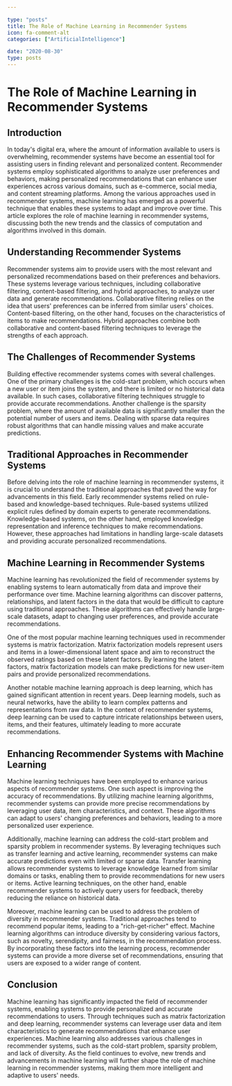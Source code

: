 ```yaml
---

type: "posts"
title: The Role of Machine Learning in Recommender Systems
icon: fa-comment-alt
categories: ["ArtificialIntelligence"]

date: "2020-08-30"
type: posts
---
```





# The Role of Machine Learning in Recommender Systems

## Introduction

In today's digital era, where the amount of information available to users is overwhelming, recommender systems have become an essential tool for assisting users in finding relevant and personalized content. Recommender systems employ sophisticated algorithms to analyze user preferences and behaviors, making personalized recommendations that can enhance user experiences across various domains, such as e-commerce, social media, and content streaming platforms. Among the various approaches used in recommender systems, machine learning has emerged as a powerful technique that enables these systems to adapt and improve over time. This article explores the role of machine learning in recommender systems, discussing both the new trends and the classics of computation and algorithms involved in this domain.

## Understanding Recommender Systems

Recommender systems aim to provide users with the most relevant and personalized recommendations based on their preferences and behaviors. These systems leverage various techniques, including collaborative filtering, content-based filtering, and hybrid approaches, to analyze user data and generate recommendations. Collaborative filtering relies on the idea that users' preferences can be inferred from similar users' choices. Content-based filtering, on the other hand, focuses on the characteristics of items to make recommendations. Hybrid approaches combine both collaborative and content-based filtering techniques to leverage the strengths of each approach.

## The Challenges of Recommender Systems

Building effective recommender systems comes with several challenges. One of the primary challenges is the cold-start problem, which occurs when a new user or item joins the system, and there is limited or no historical data available. In such cases, collaborative filtering techniques struggle to provide accurate recommendations. Another challenge is the sparsity problem, where the amount of available data is significantly smaller than the potential number of users and items. Dealing with sparse data requires robust algorithms that can handle missing values and make accurate predictions.

## Traditional Approaches in Recommender Systems

Before delving into the role of machine learning in recommender systems, it is crucial to understand the traditional approaches that paved the way for advancements in this field. Early recommender systems relied on rule-based and knowledge-based techniques. Rule-based systems utilized explicit rules defined by domain experts to generate recommendations. Knowledge-based systems, on the other hand, employed knowledge representation and inference techniques to make recommendations. However, these approaches had limitations in handling large-scale datasets and providing accurate personalized recommendations.

## Machine Learning in Recommender Systems

Machine learning has revolutionized the field of recommender systems by enabling systems to learn automatically from data and improve their performance over time. Machine learning algorithms can discover patterns, relationships, and latent factors in the data that would be difficult to capture using traditional approaches. These algorithms can effectively handle large-scale datasets, adapt to changing user preferences, and provide accurate recommendations.

One of the most popular machine learning techniques used in recommender systems is matrix factorization. Matrix factorization models represent users and items in a lower-dimensional latent space and aim to reconstruct the observed ratings based on these latent factors. By learning the latent factors, matrix factorization models can make predictions for new user-item pairs and provide personalized recommendations.

Another notable machine learning approach is deep learning, which has gained significant attention in recent years. Deep learning models, such as neural networks, have the ability to learn complex patterns and representations from raw data. In the context of recommender systems, deep learning can be used to capture intricate relationships between users, items, and their features, ultimately leading to more accurate recommendations.

## Enhancing Recommender Systems with Machine Learning

Machine learning techniques have been employed to enhance various aspects of recommender systems. One such aspect is improving the accuracy of recommendations. By utilizing machine learning algorithms, recommender systems can provide more precise recommendations by leveraging user data, item characteristics, and context. These algorithms can adapt to users' changing preferences and behaviors, leading to a more personalized user experience.

Additionally, machine learning can address the cold-start problem and sparsity problem in recommender systems. By leveraging techniques such as transfer learning and active learning, recommender systems can make accurate predictions even with limited or sparse data. Transfer learning allows recommender systems to leverage knowledge learned from similar domains or tasks, enabling them to provide recommendations for new users or items. Active learning techniques, on the other hand, enable recommender systems to actively query users for feedback, thereby reducing the reliance on historical data.

Moreover, machine learning can be used to address the problem of diversity in recommender systems. Traditional approaches tend to recommend popular items, leading to a "rich-get-richer" effect. Machine learning algorithms can introduce diversity by considering various factors, such as novelty, serendipity, and fairness, in the recommendation process. By incorporating these factors into the learning process, recommender systems can provide a more diverse set of recommendations, ensuring that users are exposed to a wider range of content.

## Conclusion

Machine learning has significantly impacted the field of recommender systems, enabling systems to provide personalized and accurate recommendations to users. Through techniques such as matrix factorization and deep learning, recommender systems can leverage user data and item characteristics to generate recommendations that enhance user experiences. Machine learning also addresses various challenges in recommender systems, such as the cold-start problem, sparsity problem, and lack of diversity. As the field continues to evolve, new trends and advancements in machine learning will further shape the role of machine learning in recommender systems, making them more intelligent and adaptive to users' needs.
